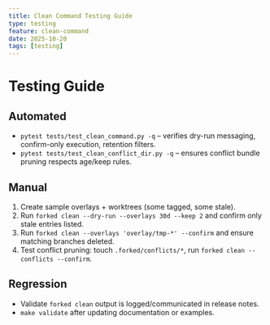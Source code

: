 ```yaml
---
title: Clean Command Testing Guide
type: testing
feature: clean-command
date: 2025-10-20
tags: [testing]
---
```


# Testing Guide

## Automated
- `pytest tests/test_clean_command.py -q` – verifies dry-run messaging, confirm-only execution, retention filters.
- `pytest tests/test_clean_conflict_dir.py -q` – ensures conflict bundle pruning respects age/keep rules.

## Manual
1. Create sample overlays + worktrees (some tagged, some stale).
2. Run `forked clean --dry-run --overlays 30d --keep 2` and confirm only stale entries listed.
3. Run `forked clean --overlays 'overlay/tmp-*' --confirm` and ensure matching branches deleted.
4. Test conflict pruning: touch `.forked/conflicts/*`, run `forked clean --conflicts --confirm`.

## Regression
- Validate `forked clean` output is logged/communicated in release notes.
- `make validate` after updating documentation or examples.
